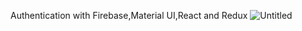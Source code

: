 Authentication with Firebase,Material UI,React and Redux
![Untitled](https://user-images.githubusercontent.com/89863498/193285646-1c2d484b-4953-4ebf-8b2a-7c627a208023.gif)
